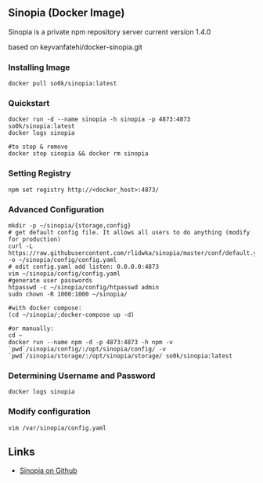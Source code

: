 ## Sinopia (Docker Image)

Sinopia is a private npm repository server
current version 1.4.0

based on keyvanfatehi/docker-sinopia.git

### Installing Image

`docker pull so0k/sinopia:latest`

### Quickstart

```
docker run -d --name sinopia -h sinopia -p 4873:4873 so0k/sinopia:latest
docker logs sinopia

#to stop & remove
docker stop sinopia && docker rm sinopia
```

### Setting Registry

`npm set registry http://<docker_host>:4873/`

### Advanced Configuration

```
mkdir -p ~/sinopia/{storage,config}
# get default config file. It allows all users to do anything (modify for production)
curl -L https://raw.githubusercontent.com/rlidwka/sinopia/master/conf/default.yaml -o ~/sinopia/config/config.yaml
# edit config.yaml add listen: 0.0.0.0:4873 
vim ~/sinopia/config/config.yaml
#generate user passwords
htpasswd -c ~/sinopia/config/htpasswd admin
sudo chown -R 1000:1000 ~/sinopia/

#with docker compose:
(cd ~/sinopia/;docker-compose up -d)

#or manually:
cd ~
docker run --name npm -d -p 4873:4873 -h npm -v `pwd`/sinopia/config/:/opt/sinopia/config/ -v `pwd`/sinopia/storage/:/opt/sinopia/storage/ so0k/sinopia:latest
```

### Determining Username and Password

`docker logs sinopia`

### Modify configuration

`vim /var/sinopia/config.yaml`

## Links

* [Sinopia on Github](https://github.com/rlidwka/sinopia)
